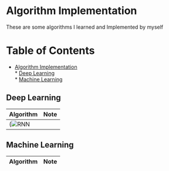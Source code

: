 # Algorithm Implementation

These are some algorithms I learned and Implemented by myself


Table of Contents
=================

* [Algorithm Implementation](#algorithm-implementation)  
      * [Deep Learning](#deep-learning)  
      * [Machine Learning](#machine-learning)  
      

## Deep Learning
|  Algorithm | Note|
| --- | --- |
| (![RNN](./RNN.ipynb) |    |


## Machine Learning
| Algorithm | Note|
| --- | --- |
